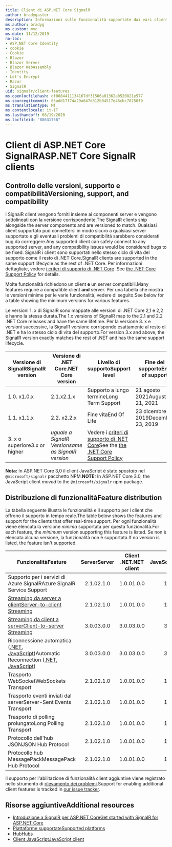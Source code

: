 ```yaml
---
title: Client di ASP.NET Core SignalR
author: bradygaster
description: Informazioni sulle funzionalità supportate dai vari client di ASP.NET Core SignalR .
ms.author: bradyg
ms.custom: mvc
ms.date: 11/12/2019
no-loc:
- ASP.NET Core Identity
- cookie
- Cookie
- Blazor
- Blazor Server
- Blazor WebAssembly
- Identity
- Let's Encrypt
- Razor
- SignalR
uid: signalr/client-features
ms.openlocfilehash: df0084411134167df31506a01362a0520821e577
ms.sourcegitcommit: 65add17f74a29a647d812b04517e46cbc78258f9
ms.translationtype: MT
ms.contentlocale: it-IT
ms.lasthandoff: 08/19/2020
ms.locfileid: "88631758"
---
```

# <a name="aspnet-core-no-locsignalr-clients"></a><span data-ttu-id="56fe7-103">Client di ASP.NET Core SignalR</span><span class="sxs-lookup"><span data-stu-id="56fe7-103">ASP.NET Core SignalR clients</span></span>

## <a name="versioning-support-and-compatibility"></a><span data-ttu-id="56fe7-104">Controllo delle versioni, supporto e compatibilità</span><span class="sxs-lookup"><span data-stu-id="56fe7-104">Versioning, support, and compatibility</span></span>

<span data-ttu-id="56fe7-105">I SignalR client vengono forniti insieme ai componenti server e vengono sottolineati con la versione corrispondente.</span><span class="sxs-lookup"><span data-stu-id="56fe7-105">The SignalR clients ship alongside the server components and are versioned to match.</span></span> <span data-ttu-id="56fe7-106">Qualsiasi client supportato può connettersi in modo sicuro a qualsiasi server supportato e gli eventuali problemi di compatibilità sarebbero considerati bug da correggere.</span><span class="sxs-lookup"><span data-stu-id="56fe7-106">Any supported client can safely connect to any supported server, and any compatibility issues would be considered bugs to be fixed.</span></span> <span data-ttu-id="56fe7-107">SignalR i client sono supportati nello stesso ciclo di vita del supporto come il resto di .NET Core.</span><span class="sxs-lookup"><span data-stu-id="56fe7-107">SignalR clients are supported in the same support lifecycle as the rest of .NET Core.</span></span> <span data-ttu-id="56fe7-108">Per informazioni dettagliate, vedere [i criteri di supporto di .NET Core](https://dotnet.microsoft.com/platform/support/policy/dotnet-core) .</span><span class="sxs-lookup"><span data-stu-id="56fe7-108">See [the .NET Core Support Policy](https://dotnet.microsoft.com/platform/support/policy/dotnet-core) for details.</span></span>

<span data-ttu-id="56fe7-109">Molte funzionalità richiedono un client **e** un server compatibili.</span><span class="sxs-lookup"><span data-stu-id="56fe7-109">Many features require a compatible client **and** server.</span></span> <span data-ttu-id="56fe7-110">Per una tabella che mostra le versioni minime per le varie funzionalità, vedere di seguito.</span><span class="sxs-lookup"><span data-stu-id="56fe7-110">See below for a table showing the minimum versions for various features.</span></span>

<span data-ttu-id="56fe7-111">Le versioni 1. x di SignalR sono mappate alle versioni di .NET Core 2,1 e 2,2 e hanno la stessa durata.</span><span class="sxs-lookup"><span data-stu-id="56fe7-111">The 1.x versions of SignalR map to the 2.1 and 2.2 .NET Core releases and have the same lifetime.</span></span> <span data-ttu-id="56fe7-112">Per la versione 3. x e versioni successive, la SignalR versione corrisponde esattamente al resto di .NET e ha lo stesso ciclo di vita del supporto.</span><span class="sxs-lookup"><span data-stu-id="56fe7-112">For version 3.x and above, the SignalR version exactly matches the rest of .NET and has the same support lifecycle.</span></span>

| <span data-ttu-id="56fe7-113">Versione di SignalR</span><span class="sxs-lookup"><span data-stu-id="56fe7-113">SignalR version</span></span> | <span data-ttu-id="56fe7-114">Versione di .NET Core</span><span class="sxs-lookup"><span data-stu-id="56fe7-114">.NET Core version</span></span> | <span data-ttu-id="56fe7-115">Livello di supporto</span><span class="sxs-lookup"><span data-stu-id="56fe7-115">Support level</span></span> | <span data-ttu-id="56fe7-116">Fine del supporto</span><span class="sxs-lookup"><span data-stu-id="56fe7-116">End of support</span></span> |
| - | - | - | - |
| <span data-ttu-id="56fe7-117">1.0. x</span><span class="sxs-lookup"><span data-stu-id="56fe7-117">1.0.x</span></span> | <span data-ttu-id="56fe7-118">2.1.x</span><span class="sxs-lookup"><span data-stu-id="56fe7-118">2.1.x</span></span> | <span data-ttu-id="56fe7-119">Supporto a lungo termine</span><span class="sxs-lookup"><span data-stu-id="56fe7-119">Long Term Support</span></span> | <span data-ttu-id="56fe7-120">21 agosto 2021</span><span class="sxs-lookup"><span data-stu-id="56fe7-120">August 21, 2021</span></span> |
| <span data-ttu-id="56fe7-121">1.1. x</span><span class="sxs-lookup"><span data-stu-id="56fe7-121">1.1.x</span></span> | <span data-ttu-id="56fe7-122">2.2. x</span><span class="sxs-lookup"><span data-stu-id="56fe7-122">2.2.x</span></span> | <span data-ttu-id="56fe7-123">Fine vita</span><span class="sxs-lookup"><span data-stu-id="56fe7-123">End Of Life</span></span> | <span data-ttu-id="56fe7-124">23 dicembre 2019</span><span class="sxs-lookup"><span data-stu-id="56fe7-124">December 23, 2019</span></span> |
| <span data-ttu-id="56fe7-125">3. x o superiore</span><span class="sxs-lookup"><span data-stu-id="56fe7-125">3.x or higher</span></span> | <span data-ttu-id="56fe7-126">*uguale a SignalR Version*</span><span class="sxs-lookup"><span data-stu-id="56fe7-126">*same as SignalR version*</span></span> | <span data-ttu-id="56fe7-127">Vedere i [criteri di supporto di .NET Core](https://dotnet.microsoft.com/platform/support/policy/dotnet-core)</span><span class="sxs-lookup"><span data-stu-id="56fe7-127">See the [the .NET Core Support Policy](https://dotnet.microsoft.com/platform/support/policy/dotnet-core)</span></span> |

<span data-ttu-id="56fe7-128">**Nota:** In ASP.NET Core 3,0 il client JavaScript è stato *spostato* nel `@microsoft/signalr` pacchetto NPM.</span><span class="sxs-lookup"><span data-stu-id="56fe7-128">**NOTE:** In ASP.NET Core 3.0, the JavaScript client *moved* to the `@microsoft/signalr` npm package.</span></span>

## <a name="feature-distribution"></a><span data-ttu-id="56fe7-129">Distribuzione di funzionalità</span><span class="sxs-lookup"><span data-stu-id="56fe7-129">Feature distribution</span></span>

<span data-ttu-id="56fe7-130">La tabella seguente illustra le funzionalità e il supporto per i client che offrono il supporto in tempo reale.</span><span class="sxs-lookup"><span data-stu-id="56fe7-130">The table below shows the features and support for the clients that offer real-time support.</span></span> <span data-ttu-id="56fe7-131">Per ogni funzionalità viene elencata la versione *minima* supportata per questa funzionalità.</span><span class="sxs-lookup"><span data-stu-id="56fe7-131">For each feature, the *minimum* version supporting this feature is listed.</span></span> <span data-ttu-id="56fe7-132">Se non è elencata alcuna versione, la funzionalità non è supportata.</span><span class="sxs-lookup"><span data-stu-id="56fe7-132">If no version is listed, the feature isn't supported.</span></span>

| <span data-ttu-id="56fe7-133">Funzionalità</span><span class="sxs-lookup"><span data-stu-id="56fe7-133">Feature</span></span> | <span data-ttu-id="56fe7-134">Server</span><span class="sxs-lookup"><span data-stu-id="56fe7-134">Server</span></span> | <span data-ttu-id="56fe7-135">Client .NET</span><span class="sxs-lookup"><span data-stu-id="56fe7-135">.NET client</span></span> | <span data-ttu-id="56fe7-136">Client JavaScript</span><span class="sxs-lookup"><span data-stu-id="56fe7-136">JavaScript client</span></span> | <span data-ttu-id="56fe7-137">Client Java</span><span class="sxs-lookup"><span data-stu-id="56fe7-137">Java client</span></span> |
| ---- | :-: | :-: | :-: | :-: |
| <span data-ttu-id="56fe7-138">Supporto per i servizi di Azure SignalR</span><span class="sxs-lookup"><span data-stu-id="56fe7-138">Azure SignalR Service Support</span></span> |<span data-ttu-id="56fe7-139">2.1.0</span><span class="sxs-lookup"><span data-stu-id="56fe7-139">2.1.0</span></span>|<span data-ttu-id="56fe7-140">1.0.0</span><span class="sxs-lookup"><span data-stu-id="56fe7-140">1.0.0</span></span>|<span data-ttu-id="56fe7-141">1.0.0</span><span class="sxs-lookup"><span data-stu-id="56fe7-141">1.0.0</span></span>|<span data-ttu-id="56fe7-142">1.0.0</span><span class="sxs-lookup"><span data-stu-id="56fe7-142">1.0.0</span></span>|
| [<span data-ttu-id="56fe7-143">Streaming da server a client</span><span class="sxs-lookup"><span data-stu-id="56fe7-143">Server-to-client Streaming</span></span>](xref:signalr/streaming)          |<span data-ttu-id="56fe7-144">2.1.0</span><span class="sxs-lookup"><span data-stu-id="56fe7-144">2.1.0</span></span>|<span data-ttu-id="56fe7-145">1.0.0</span><span class="sxs-lookup"><span data-stu-id="56fe7-145">1.0.0</span></span>|<span data-ttu-id="56fe7-146">1.0.0</span><span class="sxs-lookup"><span data-stu-id="56fe7-146">1.0.0</span></span>|<span data-ttu-id="56fe7-147">1.0.0</span><span class="sxs-lookup"><span data-stu-id="56fe7-147">1.0.0</span></span>|
| [<span data-ttu-id="56fe7-148">Streaming da client a server</span><span class="sxs-lookup"><span data-stu-id="56fe7-148">Client-to-server Streaming</span></span>](xref:signalr/streaming)          |<span data-ttu-id="56fe7-149">3.0.0</span><span class="sxs-lookup"><span data-stu-id="56fe7-149">3.0.0</span></span>|<span data-ttu-id="56fe7-150">3.0.0</span><span class="sxs-lookup"><span data-stu-id="56fe7-150">3.0.0</span></span>|<span data-ttu-id="56fe7-151">3.0.0</span><span class="sxs-lookup"><span data-stu-id="56fe7-151">3.0.0</span></span>|<span data-ttu-id="56fe7-152">3.0.0</span><span class="sxs-lookup"><span data-stu-id="56fe7-152">3.0.0</span></span>|
| <span data-ttu-id="56fe7-153">Riconnessione automatica ([.NET](/aspnet/core/signalr/dotnet-client?view=aspnetcore-3.0&tabs=visual-studio#handle-lost-connection), [JavaScript](/aspnet/core/signalr/javascript-client?view=aspnetcore-3.0#reconnect-clients))</span><span class="sxs-lookup"><span data-stu-id="56fe7-153">Automatic Reconnection ([.NET](/aspnet/core/signalr/dotnet-client?view=aspnetcore-3.0&tabs=visual-studio#handle-lost-connection), [JavaScript](/aspnet/core/signalr/javascript-client?view=aspnetcore-3.0#reconnect-clients))</span></span>          |<span data-ttu-id="56fe7-154">3.0.0</span><span class="sxs-lookup"><span data-stu-id="56fe7-154">3.0.0</span></span>|<span data-ttu-id="56fe7-155">3.0.0</span><span class="sxs-lookup"><span data-stu-id="56fe7-155">3.0.0</span></span>|<span data-ttu-id="56fe7-156">3.0.0</span><span class="sxs-lookup"><span data-stu-id="56fe7-156">3.0.0</span></span>|❌|
| <span data-ttu-id="56fe7-157">Trasporto WebSocket</span><span class="sxs-lookup"><span data-stu-id="56fe7-157">WebSockets Transport</span></span> |<span data-ttu-id="56fe7-158">2.1.0</span><span class="sxs-lookup"><span data-stu-id="56fe7-158">2.1.0</span></span>|<span data-ttu-id="56fe7-159">1.0.0</span><span class="sxs-lookup"><span data-stu-id="56fe7-159">1.0.0</span></span>|<span data-ttu-id="56fe7-160">1.0.0</span><span class="sxs-lookup"><span data-stu-id="56fe7-160">1.0.0</span></span>|<span data-ttu-id="56fe7-161">1.0.0</span><span class="sxs-lookup"><span data-stu-id="56fe7-161">1.0.0</span></span>|
| <span data-ttu-id="56fe7-162">Trasporto eventi inviati dal server</span><span class="sxs-lookup"><span data-stu-id="56fe7-162">Server-Sent Events Transport</span></span> |<span data-ttu-id="56fe7-163">2.1.0</span><span class="sxs-lookup"><span data-stu-id="56fe7-163">2.1.0</span></span>|<span data-ttu-id="56fe7-164">1.0.0</span><span class="sxs-lookup"><span data-stu-id="56fe7-164">1.0.0</span></span>|<span data-ttu-id="56fe7-165">1.0.0</span><span class="sxs-lookup"><span data-stu-id="56fe7-165">1.0.0</span></span>|❌|
| <span data-ttu-id="56fe7-166">Trasporto di polling prolungato</span><span class="sxs-lookup"><span data-stu-id="56fe7-166">Long Polling Transport</span></span> |<span data-ttu-id="56fe7-167">2.1.0</span><span class="sxs-lookup"><span data-stu-id="56fe7-167">2.1.0</span></span>|<span data-ttu-id="56fe7-168">1.0.0</span><span class="sxs-lookup"><span data-stu-id="56fe7-168">1.0.0</span></span>|<span data-ttu-id="56fe7-169">1.0.0</span><span class="sxs-lookup"><span data-stu-id="56fe7-169">1.0.0</span></span>|<span data-ttu-id="56fe7-170">3.0.0</span><span class="sxs-lookup"><span data-stu-id="56fe7-170">3.0.0</span></span>|
| <span data-ttu-id="56fe7-171">Protocollo dell'hub JSON</span><span class="sxs-lookup"><span data-stu-id="56fe7-171">JSON Hub Protocol</span></span> |<span data-ttu-id="56fe7-172">2.1.0</span><span class="sxs-lookup"><span data-stu-id="56fe7-172">2.1.0</span></span>|<span data-ttu-id="56fe7-173">1.0.0</span><span class="sxs-lookup"><span data-stu-id="56fe7-173">1.0.0</span></span>|<span data-ttu-id="56fe7-174">1.0.0</span><span class="sxs-lookup"><span data-stu-id="56fe7-174">1.0.0</span></span>|<span data-ttu-id="56fe7-175">1.0.0</span><span class="sxs-lookup"><span data-stu-id="56fe7-175">1.0.0</span></span>|
| <span data-ttu-id="56fe7-176">Protocollo hub MessagePack</span><span class="sxs-lookup"><span data-stu-id="56fe7-176">MessagePack Hub Protocol</span></span> |<span data-ttu-id="56fe7-177">2.1.0</span><span class="sxs-lookup"><span data-stu-id="56fe7-177">2.1.0</span></span>|<span data-ttu-id="56fe7-178">1.0.0</span><span class="sxs-lookup"><span data-stu-id="56fe7-178">1.0.0</span></span>|<span data-ttu-id="56fe7-179">1.0.0</span><span class="sxs-lookup"><span data-stu-id="56fe7-179">1.0.0</span></span>|❌|

<span data-ttu-id="56fe7-180">Il supporto per l'abilitazione di funzionalità client aggiuntive viene registrato nello strumento di [rilevamento dei problemi](https://github.com/dotnet/AspNetCore/issues).</span><span class="sxs-lookup"><span data-stu-id="56fe7-180">Support for enabling additional client features is tracked in [our issue tracker](https://github.com/dotnet/AspNetCore/issues).</span></span>

## <a name="additional-resources"></a><span data-ttu-id="56fe7-181">Risorse aggiuntive</span><span class="sxs-lookup"><span data-stu-id="56fe7-181">Additional resources</span></span>

* [<span data-ttu-id="56fe7-182">Introduzione a SignalR per ASP.NET Core</span><span class="sxs-lookup"><span data-stu-id="56fe7-182">Get started with SignalR for ASP.NET Core</span></span>](xref:tutorials/signalr)
* [<span data-ttu-id="56fe7-183">Piattaforme supportate</span><span class="sxs-lookup"><span data-stu-id="56fe7-183">Supported platforms</span></span>](xref:signalr/supported-platforms)
* [<span data-ttu-id="56fe7-184">Hub</span><span class="sxs-lookup"><span data-stu-id="56fe7-184">Hubs</span></span>](xref:signalr/hubs)
* [<span data-ttu-id="56fe7-185">Client JavaScript</span><span class="sxs-lookup"><span data-stu-id="56fe7-185">JavaScript client</span></span>](xref:signalr/javascript-client)
